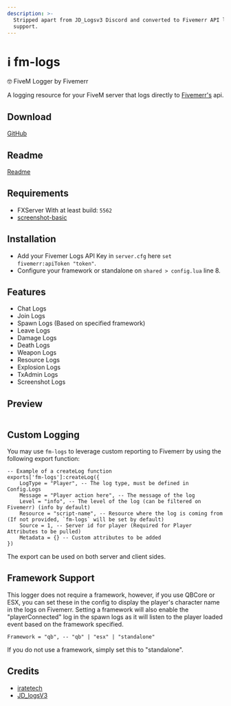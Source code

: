 ```yaml
---
description: >-
  Stripped apart from JD_Logsv3 Discord and converted to Fivemerr API log
  support.
---
```


# ℹ️ fm-logs

🤓 FiveM Logger by Fivemerr

A logging resource for your FiveM server that logs directly to [Fivemerr's](https://fivemerr.com/) api.



## Download

[GitHub](https://github.com/FiveMerr/fm-logs)

## Readme

[Readme](https://github.com/FiveMerr/fm-logs/blob/main/README.md)

## Requirements

* FXServer With at least build: `5562`
* [screenshot-basic](https://github.com/citizenfx/screenshot-basic)

## Installation

* Add your Fivemer Logs API Key in `server.cfg` here `set fivemerr:apiToken "token"`.
* Configure your framework or standalone on `shared > config.lua` line 8.

## Features

* Chat Logs
* Join Logs
* Spawn Logs (Based on specified framework)
* Leave Logs
* Damage Logs
* Death Logs
* Weapon Logs
* Resource Logs
* Explosion Logs
* TxAdmin Logs
* Screenshot Logs

## Preview

<figure><img src="../../.gitbook/assets/image (9).png" alt=""><figcaption></figcaption></figure>

## Custom Logging

You may use `fm-logs` to leverage custom reporting to Fivemerr by using the following export function:

```
-- Example of a createLog function
exports['fm-logs']:createLog({
    LogType = "Player", -- The log type, must be defined in Config.Logs
    Message = "Player action here", -- The message of the log
    Level = "info", -- The level of the log (can be filtered on Fivemerr) (info by default)
    Resource = "script-name", -- Resource where the log is coming from (If not provided, `fm-logs` will be set by default)
    Source = 1, -- Server id for player (Required for Player Attributes to be pulled)
    Metadata = {} -- Custom attributes to be added
})
```

The export can be used on both server and client sides.

## Framework Support

This logger does not require a framework, however, if you use QBCore or ESX, you can set these in the config to display the player's character name in the logs on Fivemerr. Setting a framework will also enable the "playerConnected" log in the spawn logs as it will listen to the player loaded event based on the framework specified.

```
Framework = "qb", -- "qb" | "esx" | "standalone"
```

If you do not use a framework, simply set this to "standalone".

## Credits

* [iratetech](https://github.com/ir8scripts)
* [JD\_logsV3](https://github.com/JohnnyS/JD_logsV3)
